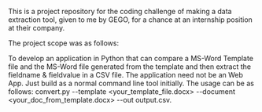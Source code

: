 This is a project repository for the coding challenge of making a data extraction tool, given to me by GEGO, for a chance at an internship position at their company.

The project scope was as follows: 

To develop an application in Python that can compare a MS-Word Template file and the MS-Word file generated from the template and then extract the fieldname & fieldvalue in a CSV file. 
The application need not be an Web App. Just build as a normal command line tool initially.
The usage can be as follows: convert.py --template <your_template_file.docx> --document <your_doc_from_template.docx> --out output.csv.



